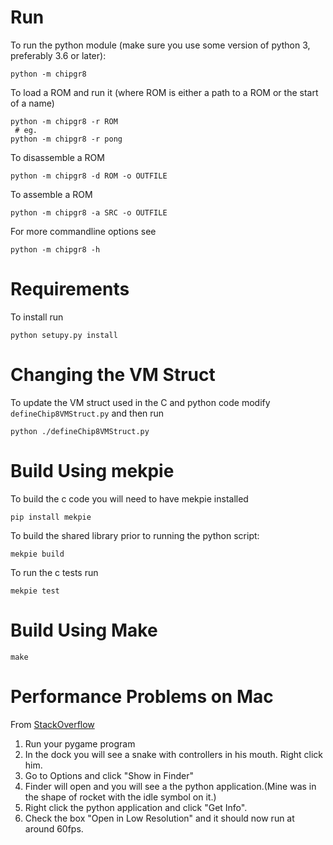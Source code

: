# Run

To run the python module (make sure you use some version of python 3, preferably 3.6 or later):

```
python -m chipgr8
```

To load a ROM and run it (where ROM is either a path to a ROM or the start of a name)

```
python -m chipgr8 -r ROM
 # eg.
python -m chipgr8 -r pong 
```

To disassemble a ROM

```
python -m chipgr8 -d ROM -o OUTFILE
```

To assemble a ROM

```
python -m chipgr8 -a SRC -o OUTFILE
```

For more commandline options see

```
python -m chipgr8 -h
```

# Requirements

To install run

```
python setupy.py install
```

# Changing the VM Struct

To update the VM struct used in the C and python code modify `defineChip8VMStruct.py` and then run 

```
python ./defineChip8VMStruct.py
```

# Build Using mekpie

To build the c code you will need to have mekpie installed

```
pip install mekpie
```

To build the shared library prior to running the python script:

```
mekpie build
```

To run the c tests run

```
mekpie test
```

# Build Using Make

```
make
```

# Performance Problems on Mac

From [StackOverflow](https://stackoverflow.com/questions/31685936/pygame-application-runs-slower-on-mac-than-on-pc)

1. Run your pygame program
2. In the dock you will see a snake with controllers in his mouth. Right click him.
3. Go to Options and click "Show in Finder"
4. Finder will open and you will see a the python application.(Mine was in the shape of rocket with the idle symbol on it.)
5. Right click the python application and click "Get Info".
6. Check the box "Open in Low Resolution" and it should now run at around 60fps.